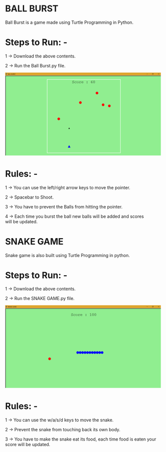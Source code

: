 
#                               BALL BURST

Ball Burst is a game made using Turtle Programming in Python.

# Steps to Run: -

1 -> Download the above contents.

2 -> Run the Ball Burst.py file.

<img src="Ballburst.png">

# Rules: -

1 -> You can use the left/right arrow keys to move the pointer.

2 -> Spacebar to Shoot.

3 -> You have to prevent the Balls from hitting the pointer.

4 -> Each time you burst the ball new balls will be added and scores                      
       will be updated.
       
 #                               SNAKE GAME
 
Snake game is also built using Turtle Programming in python.

# Steps to Run: -

1 -> Download the above contents.

2 -> Run the SNAKE GAME.py file.

<img src="Snakegame.png">

# Rules: -

1 -> You can use the w/a/s/d keys to move the snake.

2 -> Prevent the snake from touching back its own body.

3 -> You have to make the snake eat its food, each time food is eaten
         your score will be updated. 
         






